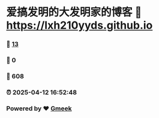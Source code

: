 # 爱搞发明的大发明家的博客 :link: https://lxh210yyds.github.io 
### :page_facing_up: [13](https://lxh210yyds.github.io/tag.html) 
### :speech_balloon: 0 
### :hibiscus: 608 
### :alarm_clock: 2025-04-12 16:52:48 
### Powered by :heart: [Gmeek](https://github.com/Meekdai/Gmeek)

